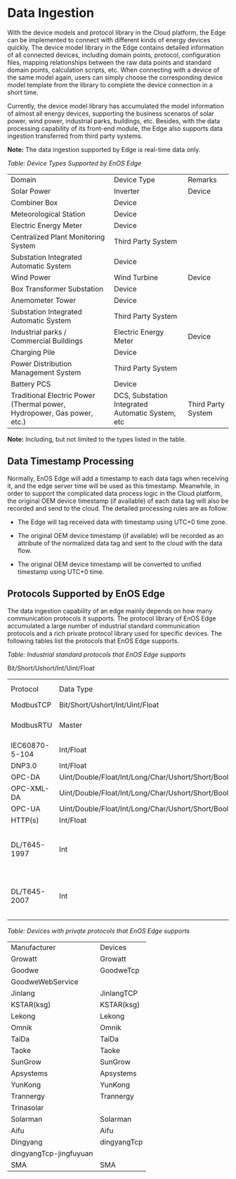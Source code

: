 # Data Ingestion

With the device models and protocol library in the Cloud platform, the
Edge can be implemented to connect with different kinds of energy
devices quickly. The device model library in the Edge contains detailed
information of all connected devices, including domain points, protocol,
configuration files, mapping relationships between the raw data points
and standard domain points, calculation scripts, etc. When connecting
with a device of the same model again, users can simply choose the
corresponding device model template from the library to complete the
device connection in a short time.

Currently, the device model library has accumulated the model
information of almost all energy devices, supporting the business
scenaros of solar power, wind power, industrial parks, buildings, etc.
Besides, with the data processing capability of its front-end module,
the Edge also supports data ingestion transferred from third party
systems.

**Note:** The data ingestion supported by Edge is real-time data only.

*Table: Device Types Supported by EnOS Edge*


<table>
  <tr>
    <td>Domain</td>
    <td>Device Type</td>
    <td>Remarks</td>
  </tr>
  <tr>
    <td>Solar Power</td>
    <td>Inverter</td>
    <td>Device</td>
  </tr>
  <tr>
    <td>Combiner Box</td>
    <td>Device</td>
  </tr>
  <tr>
    <td>Meteorological   Station</td>
    <td>Device</td>
  </tr>
  <tr>
    <td>Electric   Energy Meter</td>
    <td>Device</td>
  </tr>
  <tr>
    <td>Centralized   Plant Monitoring System</td>
    <td>Third Party   System</td>
  </tr>
  <tr>
    <td>Substation Integrated   Automatic System</td>
    <td>Device</td>
  </tr>
  <tr>
    <td>Wind Power</td>
    <td>Wind Turbine</td>
    <td>Device</td>
  </tr>
  <tr>
    <td>Box   Transformer Substation</td>
    <td>Device</td>
  </tr>
  <tr>
    <td>Anemometer   Tower</td>
    <td>Device</td>
  </tr>
  <tr>
    <td>Substation Integrated   Automatic System</td>
    <td>Third Party   System</td>
  </tr>
  <tr>
    <td>Industrial   parks / Commercial Buildings</td>
    <td>Electric   Energy Meter</td>
    <td>Device</td>
  </tr>
  <tr>
    <td>Charging Pile</td>
    <td>Device</td>
  </tr>
  <tr>
    <td>Power Distribution   Management System</td>
    <td>Third Party   System</td>
  </tr>
  <tr>
    <td>Battery PCS</td>
    <td>Device</td>
  </tr>
  <tr>
    <td>Traditional   Electric Power (Thermal power, Hydropower, Gas power, etc.)</td>
    <td>DCS, Substation   Integrated Automatic System, etc</td>
    <td>Third Party   System</td>
  </tr>
</table>

**Note:** Including, but not limited to the types listed in the table.

## Data Timestamp Processing

Normally, EnOS Edge will add a timestamp to each data tags when
receiving it, and the edge server time will be used as this timestamp.
Meanwhile, in order to support the complicated data process logic in the
Cloud platform, the original OEM device timestamp (if available) of each
data tag will also be recorded and send to the cloud. The detailed
processing rules are as follow:

- The Edge will tag received data with timestamp using UTC+0 time zone.

- The original OEM device timestamp (if available) will be recorded as an attribute of the normalized data tag and sent to the cloud with
    the data flow.

- The original OEM device timestamp will be converted to unified timestamp using UTC+0 time.

## Protocols Supported by EnOS Edge

The data ingestion capability of an edge mainly depends on how many
communication protocols it supports. The protocol library of EnOS Edge
accumulated a large number of industrial standard communication
protocols and a rich private protocol library used for specific devices.
The following tables list the protocols that EnOS Edge supports.

*Table: Industrial standard protocols that EnOS Edge supports*


<table>
  <tr>
    <td>Protocol</td>
    <td>Data Type</td>
    <td>Communication Type</td>
    <td>Network</td>
  </tr>
  <tr>
    <td>ModbusTCP</td>
    <td>Bit/Short/Ushort/Int/Uint/Float</td>
    <td>Client/Server</td>
    <td>Ethernet</td>
  </tr>
  <tr>
    <td>ModbusRTU</td>
    <td">Bit/Short/Ushort/Int/Uint/Float</td>
    <td>Master</td>
    <td>Need to be converted to   Ethernet</td>
  </tr>
  <tr>
    <td>IEC60870-5-104</td>
    <td>Int/Float</td>
    <td>Client/Server</td>
    <td>Ethernet</td>
  </tr>
  <tr>
    <td>DNP3.0</td>
    <td>Int/Float</td>
    <td>Client</td>
    <td>Ethernet</td>
  </tr>
  <tr>
    <td>OPC-DA</td>
    <td>Uint/Double/Float/Int/Long/Char/Ushort/Short/Bool</td>
    <td>Client </td>
    <td>Ethernet</td>
  </tr>
  <tr>
    <td>OPC-XML-DA</td>
    <td>Uint/Double/Float/Int/Long/Char/Ushort/Short/Bool</td>
    <td>Client</td>
    <td>Ethernet</td>
  </tr>
  <tr>
    <td>OPC-UA</td>
    <td>Uint/Double/Float/Int/Long/Char/Ushort/Short/Bool</td>
    <td>Client</td>
    <td>Ethernet</td>
  </tr>
  <tr>
    <td>HTTP(s)</td>
    <td>Int/Float</td>
    <td>Web Service</td>
    <td>Ethernet</td>
  </tr>
  <tr>
    <td>DL/T645-1997</td>
    <td>Int</td>
    <td>Master</td>
    <td>Need to be converted to   Ethernet</td>
  </tr>
  <tr>
    <td>DL/T645-2007</td>
    <td>Int</td>
    <td>Master</td>
    <td>Need to be converted to   Ethernet</td>
  </tr>
</table>

*Table: Devices with private protocols that EnOS Edge supports*

<table>
  <tr>
    <td>Manufacturer</td>
    <td>Devices</td>
  </tr>
  <tr>
    <td>Growatt</td>
    <td>Growatt</td>
  </tr>
  <tr>
    <td>Goodwe</td>
    <td>GoodweTcp</td>
  </tr>
  <tr>
    <td>GoodweWebService</td>
  </tr>
  <tr>
    <td>Jinlang</td>
    <td>JinlangTCP</td>
  </tr>
  <tr>
    <td>KSTAR(ksg)</td>
    <td>KSTAR(ksg)</td>
  </tr>
  <tr>
    <td>Lekong</td>
    <td>Lekong</td>
  </tr>
  <tr>
    <td>Omnik</td>
    <td>Omnik</td>
  </tr>
  <tr>
    <td>TaiDa</td>
    <td>TaiDa</td>
  </tr>
  <tr>
    <td>Taoke</td>
    <td>Taoke</td>
  </tr>
  <tr>
    <td>SunGrow</td>
    <td>SunGrow</td>
  </tr>
  <tr>
    <td>Apsystems</td>
    <td>Apsystems</td>
  </tr>
  <tr>
    <td>YunKong</td>
    <td>YunKong</td>
  </tr>
  <tr>
    <td>Trannergy</td>
    <td>Trannergy</td>
  </tr>
  <tr>
    <td>Trinasolar</td>
  </tr>
  <tr>
    <td>Solarman</td>
    <td>Solarman</td>
  </tr>
  <tr>
    <td>Aifu</td>
    <td>Aifu</td>
  </tr>
  <tr>
    <td>Dingyang</td>
    <td>dingyangTcp</td>
  </tr>
  <tr>
    <td>dingyangTcp-jingfuyuan</td>
  </tr>
  <tr>
    <td>SMA</td>
    <td>SMA</td>
  </tr>
</table>
